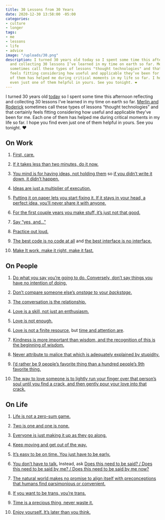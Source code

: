 ```yaml
---
title: 30 Lessons from 30 Years
date: 2020-12-30 13:58:00 -05:00
categories:
- culture
- longer
tags:
- me
- lessons
- life
- advice
image: "/uploads/30.png"
description: I turned 30 years old today so I spent some time this afternoon reflecting
  and collecting 30 lessons I’ve learned in my time on earth so far. Merlin and Roderick
  sometimes call these types of lessons "thought technologies" and that certainly
  feels fitting considering how useful and applicable they’ve been for me. Each one
  of them has helped me during critical moments in my life so far. I hope you find
  even just one of them helpful in yours. See you tonight. ❤️
---
```


I turned 30 years old [today](https://twitter.com/mb/status/1344146214296678400) so I spent some time this afternoon reflecting and collecting 30 lessons I’ve learned in my time on earth so far. [Merlin and Roderick](http://www.merlinmann.com/roderick/) sometimes call these types of lessons “thought technologies” and that certainly feels fitting considering how useful and applicable they’ve been for me. Each one of them has helped me during critical moments in my life so far. I hope you find even just one of them helpful in yours. See you tonight. ❤️

## On Work

 1. [First, care.](http://www.43folders.com/2010/02/05/first-care)

 2. [If it takes less than two minutes, do it now.](https://bookshop.org/books/getting-things-done-the-art-of-stress-free-productivity-ab00c26e-b599-4650-97de-d3d54a788ef6/9780143126560)

 3. [You mind is for having ideas, not holding them](https://www.goodreads.com/quotes/348103-your-mind-is-for-having-ideas-not-holding-them) so [if you didn’t write it down, it didn’t happen.](https://designbygravity.wordpress.com/2010/02/22/methods-of-work-it-didnt-happen-if-you-didnt-record-it/)

 4. [Ideas are just a multiplier of execution.](https://sive.rs/multiply)

 5. [Putting it on paper lets you start fixing it. If it stays in your head, a perfect idea, you’ll never share it with anyone.](http://www.pixartouchbook.com/blog/2011/5/15/pixar-story-rules-one-version.html)

 6. [For the first couple years you make stuff, it’s just not that good.](https://vimeo.com/24715531)

 7. [Say “yes, and…"](https://en.wikipedia.org/wiki/Yes,_and...)

 8. [Practice out loud.](https://randsinrepose.com/archives/out-loud/)

 9. [The best code is no code at all](https://blog.codinghorror.com/the-best-code-is-no-code-at-all/) and [the best interface is no interface.](http://www.nointerface.com/)

10. [Make It work, make it right, make it fast.](https://proxy.c2.com/cgi/fullSearch?search=MakeItWorkMakeItRightMakeItFast)

## On People

 1. [Do what you say you’re going to do. Conversely, don’t say things you have no intention of doing.](https://www.kungfugrippe.com/post/232143746/incomplete-education?is_liked_post=1)

 2. [Don’t compare someone else’s ](https://5by5.tv/b2w/299)*[onstage](https://5by5.tv/b2w/299)*[ to your ](https://5by5.tv/b2w/299)*[backstage](https://5by5.tv/b2w/299)*[.](https://5by5.tv/b2w/299)

 3. [The conversation is the relationship.](https://paper.dropbox.com/doc/Codex-Vitae--BCREXim2BBy81yeWqz\~LLSpGAg-rRJ8akyi4ky4Sdc8CQscV)

 4. [Love is a skill, not just an enthusiasm.](https://bookshop.org/books/the-course-of-love-9781501134258/9781501134258)

 5. [Love is not enough.](https://markmanson.net/love)

 6. [Love is not a finite resource](https://www.goodreads.com/work/quotes/62964486), but [time and attention are](http://www.43folders.com/2010/04/27/impro-talk).

 7. [Kindness is more important than wisdom, and the recognition of this is the beginning of wisdom.](https://www.goodreads.com/quotes/37511-kindness-is-more-important-than-wisdom-and-the-recognition-of)

 8. [Never attribute to malice that which is adequately explained by stupidity.](https://en.wikipedia.org/wiki/Hanlon%27s_razor)

 9. [I’d rather be 9 people’s favorite thing than a hundred people’s 9th favorite thing.](http://www.titleofshow.com/)

10. [The way to love someone is to lightly run your finger over that person’s soul until you find a crack, and then gently pour your love into that crack.](https://www.goodreads.com/quotes/752892-the-way-to-love-someone-is-to-lightly-run-your)

## On Life

 1. [Life is not a zero-sum game.](https://en.wikipedia.org/wiki/Zero-sum_thinking)

 2. [Two is one and one is none.](https://www.youtube.com/watch?v=lXjrDcDNPws)

 3. [Everyone is just making it up as they go along.](https://frankchimero.com/blog/2010/advice/)

 4. [Keep moving and get out of the way.](http://www.merlinmann.com/roderick/ep-01-keep-moving-and-get-out-of-the-way.html)

 5. [It’s easy to be on time. You just have to be early.](https://twitter.com/birbigs/status/1287899064932151296)

 6. [You don’t have to talk.](https://theoutline.com/post/2506/you-dont-have-to-talk) Instead, ask [Does this need to be said? / Does this need to be said by me? / Does this need to be said by me now?](https://www.inc.com/justin-bariso/the-3-second-trick-from-craig-ferguson-that-will-help-you-manage-your-emotions.html)

 7. [The natural world makes no promise to align itself with preconceptions that humans find parsimonious or convenient.](https://www.goodreads.com/quotes/985677-but-dividing-the-mind-into-biological-and-psychological-is-as)

 8. [If you want to be trans, you’re trans.](https://podcasts.apple.com/us/podcast/tuck-woodstock-gender-a-definitive-guide/id1151561226?i=1000499016571)

 9. [Time is a precious thing, never waste it.](https://letterboxd.com/film/willy-wonka-the-chocolate-factory/)

10. [Enjoy yourself. It’s later than you think.](https://www.youtube.com/watch?v=nFxjnUPRwx4)
